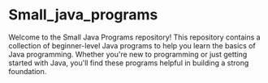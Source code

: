 # Small_java_programs

Welcome to the Small Java Programs repository! This repository contains a collection of beginner-level Java programs to help you learn the basics of Java programming. Whether you're new to programming or just getting started with Java, you'll find these programs helpful in building a strong foundation.

